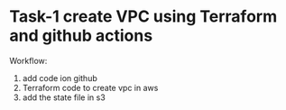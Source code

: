 # Task-1 create VPC using Terraform and github actions


Workflow:
1. add code ion github
2. Terraform code to create vpc in aws
3. add the state file in s3
